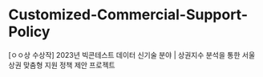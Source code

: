 # Customized-Commercial-Support-Policy
[ㅇㅇ상 수상작] 2023년 빅콘테스트 데이터 신기술 분야 | 상권지수 분석을 통한 서울 상권 맞춤형 지원 정책 제안 프로젝트
